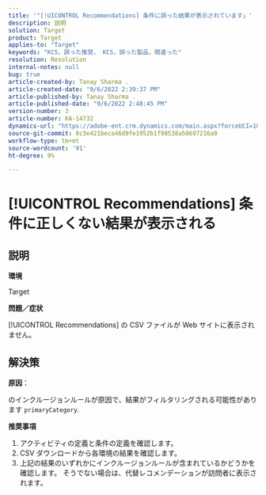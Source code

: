 ```yaml
---
title: '"[!UICONTROL Recommendations] 条件に誤った結果が表示されています」'
description: 説明
solution: Target
product: Target
applies-to: "Target"
keywords: "KCS，誤った推奨， KCS，誤った製品，間違った"
resolution: Resolution
internal-notes: null
bug: true
article-created-by: Tanay Sharma .
article-created-date: "9/6/2022 2:39:37 PM"
article-published-by: Tanay Sharma .
article-published-date: "9/6/2022 2:48:45 PM"
version-number: 3
article-number: KA-14732
dynamics-url: "https://adobe-ent.crm.dynamics.com/main.aspx?forceUCI=1&pagetype=entityrecord&etn=knowledgearticle&id=43ddcfba-f12d-ed11-9db1-002248086735"
source-git-commit: 0c3e421beca46d9fe1952b1f98538a50697216a0
workflow-type: tm+mt
source-wordcount: '91'
ht-degree: 9%

---
```


# [!UICONTROL Recommendations] 条件に正しくない結果が表示される

## 説明


<b>環境</b>

Target



<b>問題／症状</b>

[!UICONTROL Recommendations] の CSV ファイルが Web サイトに表示されません。


## 解決策


<b>原因</b>：

のインクルージョンルールが原因で、結果がフィルタリングされる可能性があります `primaryCategory`.



<b>推奨事項</b>

1. アクティビティの定義と条件の定義を確認します。
2. CSV ダウンロードから各環境の結果を確認します。
3. 上記の結果のいずれかにインクルージョンルールが含まれているかどうかを確認します。 そうでない場合は、代替レコメンデーションが訪問者に表示されます。

